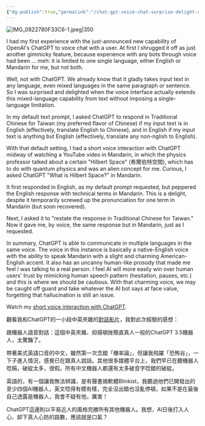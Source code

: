 ```yaml
---
{"dg-publish":true,"permalink":"/chat-gpt-voice-chat-surprise-delight-and-caution-chat-gpt/","noteIcon":"2"}
---
```


![IMG_0822780F33C6-1.jpeg|350](/img/user/_attachments/_OB/IMG_0822780F33C6-1.jpeg)

I had my first experience with the just-announced new capability of OpenAI's ChatGPT to voice chat with a user. At first I shrugged it off as just another gimmicky feature, because experience with any bots through voice had been ... meh: it is limited to one single language, either English or Mandarin for me, but not both.

Well, not with ChatGPT. We already know that it gladly takes input text in any language, even mixed languages in the same paragraph or sentence. So I was surprised and delighted when the voice interface actually extends this mixed-language capability from text without imposing a single-language limitation.

In my default text prompt, I asked ChatGPT to respond in Traditional Chinese for Taiwan (my preferred flavor of Chinese) if my input text is in English (effectively, translate English to Chinese), and in English if my input text is anything but English (effectively, translate any non-nglish to English).

With that default setting, I had a short voice interaction with ChatGPT midway of watching a YouTube video in Mandarin, in which the physics professor talked about a certain "Hilbert Space" (希爾伯特空間), which has to do with quantum physics and was an alien concept for me. Curious, I asked ChatGPT "What is Hilbert Space?" in Mandarin.

It first responded in English, as my default prompt requested, but peppered the English response with technical terms in Mandarin. This is a delight, despite it temporarily screwed up the pronunciation for one term in Mandarin (but soon recovered).

Next, I asked it to "restate the response in Traditional Chinese for Taiwan." Now it gave me, by voice, the same response but in Mandarin, just as I requested.

In summary, ChatGPT is able to communicate in multiple languages in the same voice. The voice in this instance is basically a native-English voice with the ability to speak Mandarin with a slight and charming American-English accent. It also has an uncanny human-like prosody that made me feel I was talking to a real person. I feel AI will more easily win over human users' trust by mimicking human speech pattern (hesitation, pauses, etc.) and this is where we should be cautious. With that charming voice, we may be caught off guard and take whatever the AI bot says at face value, forgetting that hallucination is still an issue.

Watch my [short voice interaction with ChatGPT](https://youtu.be/WT6y4wq5ebA).

觀看我和ChatGPT的一小段中英夾雜的[對話影片](https://youtu.be/WT6y4wq5ebA)，我對此次經驗的感想：

跟機器人語音對話：這個中英夾雜、抑揚頓挫簡直真人一般的ChatGPT 3.5機器人，太驚豔了。 

帶著美式英語口音的中文，雖然第一次念錯「機率論」，但讓我飛躍「恐怖谷」，一下子進入情況，感覺已在跟真人說話。其他很多媒體平台上，我們早已在聽機器人唸稿，破綻太多，很假。所有中文機器人都還有太多破音字唸錯的破綻。 

英語的，有一個讓我無法辨識，是有聲書摘軟體Blinkist，我聽過他們已開發出的至少四個AI機器人，英文唸得有模有樣，完全沒出錯也沒亂停頓，如果不是在最後自己透露是機器人，我會不疑有他，厲害！

ChatGPT這邊則以平易近人的風格完勝所有其他機器人。我想，AI日後打入人心、卸下真人心防的路數，應該就是口氣？

